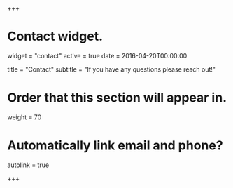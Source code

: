 +++
# Contact widget.
widget = "contact"
active = true
date = 2016-04-20T00:00:00

title = "Contact"
subtitle = "If you have any questions please reach out!"

# Order that this section will appear in.
weight = 70

# Automatically link email and phone?
autolink = true

+++

